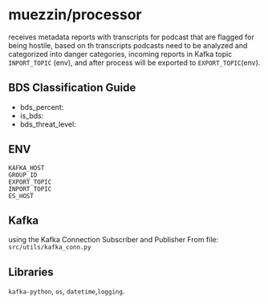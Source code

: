 # muezzin/processor

receives metadata reports with transcripts for podcast that are flagged for being hostile, 
based on th transcripts podcasts need to be analyzed and categorized into danger categories,
incoming reports in Kafka topic `INPORT_TOPIC` (env), and after process will be exported to `EXPORT_TOPIC`(env).

## BDS Classification Guide
- bds_percent:
- is_bds:
- bds_threat_level:

## ENV
```commandline
KAFKA_HOST
GROUP_ID
EXPORT_TOPIC
INPORT_TOPIC
ES_HOST
```

## Kafka
using the Kafka Connection Subscriber and Publisher From file: `src/utils/kafka_conn.py`

## Libraries
`kafka-python`, `os`, `datetime`,`logging`.
